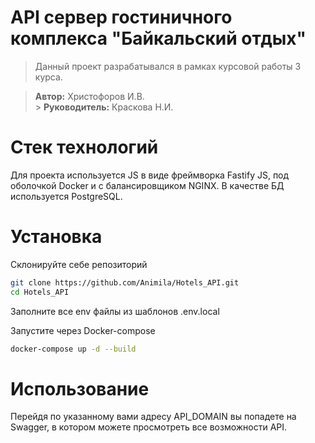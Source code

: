 # API сервер гостиничного комплекса "Байкальский отдых"

> Данный проект разрабатывался в рамках курсовой работы 3 курса.

> <b>Автор:</b> Христофоров И.В. <br/> > <b>Руководитель:</b> Краскова Н.И.

# Стек технологий

Для проекта используется JS в виде фреймворка Fastify JS, под оболочкой Docker и с балансировщиком NGINX. В качестве БД используется PostgreSQL.

# Установка

Склонируйте себе репозиторий

```sh
git clone https://github.com/Animila/Hotels_API.git
cd Hotels_API
```

Заполните все env файлы из шаблонов .env.local

Запустите через Docker-compose

```sh
docker-compose up -d --build
```

# Использование

Перейдя по указанному вами адресу API_DOMAIN вы попадете на Swagger, в котором можете просмотреть все возможности API.
